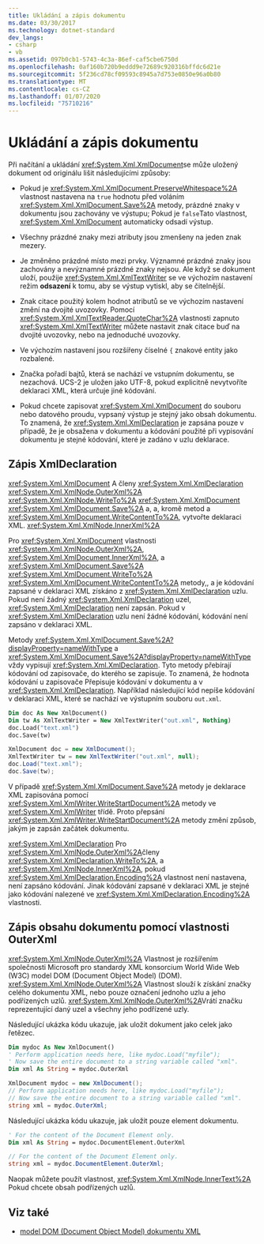 ```yaml
---
title: Ukládání a zápis dokumentu
ms.date: 03/30/2017
ms.technology: dotnet-standard
dev_langs:
- csharp
- vb
ms.assetid: 097b0cb1-5743-4c3a-86ef-caf5cbe6750d
ms.openlocfilehash: 0af160b720b9eddd9e72689c920316bffdc6d21e
ms.sourcegitcommit: 5f236cd78cf09593c8945a7d753e0850e96a0b80
ms.translationtype: MT
ms.contentlocale: cs-CZ
ms.lasthandoff: 01/07/2020
ms.locfileid: "75710216"
---
```

# <a name="saving-and-writing-a-document"></a>Ukládání a zápis dokumentu
Při načítání a ukládání <xref:System.Xml.XmlDocument>se může uložený dokument od originálu lišit následujícími způsoby:  
  
- Pokud je <xref:System.Xml.XmlDocument.PreserveWhitespace%2A> vlastnost nastavena na `true` hodnotu před voláním <xref:System.Xml.XmlDocument.Save%2A> metody, prázdné znaky v dokumentu jsou zachovány ve výstupu; Pokud je `false`Tato vlastnost, <xref:System.Xml.XmlDocument> automaticky odsadí výstup.  
  
- Všechny prázdné znaky mezi atributy jsou zmenšeny na jeden znak mezery.  
  
- Je změněno prázdné místo mezi prvky. Významné prázdné znaky jsou zachovány a nevýznamné prázdné znaky nejsou. Ale když se dokument uloží, použije <xref:System.Xml.XmlTextWriter> se ve výchozím nastavení režim **odsazení** k tomu, aby se výstup vytiskl, aby se čitelnější.  
  
- Znak citace použitý kolem hodnot atributů se ve výchozím nastavení změní na dvojité uvozovky. Pomocí <xref:System.Xml.XmlTextReader.QuoteChar%2A> vlastnosti zapnuto <xref:System.Xml.XmlTextWriter> můžete nastavit znak citace buď na dvojité uvozovky, nebo na jednoduché uvozovky.  
  
- Ve výchozím nastavení jsou rozšířeny číselné `{` znakové entity jako rozbalené.  
  
- Značka pořadí bajtů, která se nachází ve vstupním dokumentu, se nezachová. UCS-2 je uložen jako UTF-8, pokud explicitně nevytvoříte deklaraci XML, která určuje jiné kódování.  
  
- Pokud chcete zapisovat <xref:System.Xml.XmlDocument> do souboru nebo datového proudu, vypsaný výstup je stejný jako obsah dokumentu. To znamená, že <xref:System.Xml.XmlDeclaration> je zapsána pouze v případě, že je obsažena v dokumentu a kódování použité při vypisování dokumentu je stejné kódování, které je zadáno v uzlu deklarace.  
  
## <a name="writing-an-xmldeclaration"></a>Zápis XmlDeclaration  
 <xref:System.Xml.XmlDocument> A členy <xref:System.Xml.XmlDeclaration> <xref:System.Xml.XmlNode.OuterXml%2A> <xref:System.Xml.XmlNode.WriteTo%2A> <xref:System.Xml.XmlDocument> <xref:System.Xml.XmlDocument.Save%2A> a, a, kromě metod a <xref:System.Xml.XmlDocument.WriteContentTo%2A>, vytvořte deklaraci XML. <xref:System.Xml.XmlNode.InnerXml%2A>  
  
 Pro <xref:System.Xml.XmlDocument> vlastnosti <xref:System.Xml.XmlNode.OuterXml%2A>, <xref:System.Xml.XmlDocument.InnerXml%2A>, a <xref:System.Xml.XmlDocument.Save%2A> <xref:System.Xml.XmlDocument.WriteTo%2A> <xref:System.Xml.XmlDocument.WriteContentTo%2A> metody,, a je kódování zapsané v deklaraci XML získáno z <xref:System.Xml.XmlDeclaration> uzlu. Pokud není žádný <xref:System.Xml.XmlDeclaration> uzel, <xref:System.Xml.XmlDeclaration> není zapsán. Pokud v <xref:System.Xml.XmlDeclaration> uzlu není žádné kódování, kódování není zapsáno v deklaraci XML.  
  
 Metody <xref:System.Xml.XmlDocument.Save%2A?displayProperty=nameWithType> a <xref:System.Xml.XmlDocument.Save%2A?displayProperty=nameWithType> vždy vypisují <xref:System.Xml.XmlDeclaration>. Tyto metody přebírají kódování od zapisovače, do kterého se zapisuje. To znamená, že hodnota kódování u zapisovače Přepisuje kódování v dokumentu a v <xref:System.Xml.XmlDeclaration>. Například následující kód nepíše kódování v deklaraci XML, které se nachází ve výstupním souboru `out.xml`.  
  
```vb  
Dim doc As New XmlDocument()  
Dim tw As XmlTextWriter = New XmlTextWriter("out.xml", Nothing)  
doc.Load("text.xml")  
doc.Save(tw)  
```  
  
```csharp  
XmlDocument doc = new XmlDocument();  
XmlTextWriter tw = new XmlTextWriter("out.xml", null);  
doc.Load("text.xml");  
doc.Save(tw);  
```  
  
 V případě <xref:System.Xml.XmlDocument.Save%2A> metody je deklarace XML zapisována pomocí <xref:System.Xml.XmlWriter.WriteStartDocument%2A> metody ve <xref:System.Xml.XmlWriter> třídě. Proto přepsání <xref:System.Xml.XmlWriter.WriteStartDocument%2A> metody změní způsob, jakým je zapsán začátek dokumentu.  
  
 <xref:System.Xml.XmlDeclaration> Pro <xref:System.Xml.XmlNode.OuterXml%2A>členy <xref:System.Xml.XmlDeclaration.WriteTo%2A>, a <xref:System.Xml.XmlNode.InnerXml%2A>, pokud <xref:System.Xml.XmlDeclaration.Encoding%2A> vlastnost není nastavena, není zapsáno kódování. Jinak kódování zapsané v deklaraci XML je stejné jako kódování nalezené ve <xref:System.Xml.XmlDeclaration.Encoding%2A> vlastnosti.  
  
## <a name="writing-document-content-using-the-outerxml-property"></a>Zápis obsahu dokumentu pomocí vlastnosti OuterXml  
 <xref:System.Xml.XmlNode.OuterXml%2A> Vlastnost je rozšířením společnosti Microsoft pro standardy XML konsorcium World Wide Web (W3C) model DOM (Document Object Model) (DOM). <xref:System.Xml.XmlNode.OuterXml%2A> Vlastnost slouží k získání značky celého dokumentu XML, nebo pouze označení jednoho uzlu a jeho podřízených uzlů. <xref:System.Xml.XmlNode.OuterXml%2A>Vrátí značku reprezentující daný uzel a všechny jeho podřízené uzly.  
  
 Následující ukázka kódu ukazuje, jak uložit dokument jako celek jako řetězec.  
  
```vb  
Dim mydoc As New XmlDocument()  
' Perform application needs here, like mydoc.Load("myfile");  
' Now save the entire document to a string variable called "xml".  
Dim xml As String = mydoc.OuterXml  
```  
  
```csharp  
XmlDocument mydoc = new XmlDocument();  
// Perform application needs here, like mydoc.Load("myfile");  
// Now save the entire document to a string variable called "xml".  
string xml = mydoc.OuterXml;  
```  
  
 Následující ukázka kódu ukazuje, jak uložit pouze element dokumentu.  
  
```vb  
' For the content of the Document Element only.  
Dim xml As String = mydoc.DocumentElement.OuterXml  
```  
  
```csharp  
// For the content of the Document Element only.  
string xml = mydoc.DocumentElement.OuterXml;  
```  
  
 Naopak můžete použít vlastnost, <xref:System.Xml.XmlNode.InnerText%2A> Pokud chcete obsah podřízených uzlů.  
  
## <a name="see-also"></a>Viz také

- [model DOM (Document Object Model) dokumentu XML](../../../../docs/standard/data/xml/xml-document-object-model-dom.md)
